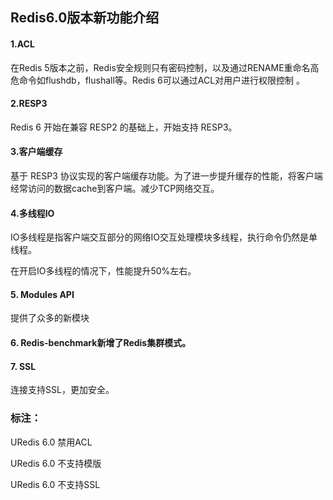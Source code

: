 ## Redis6.0版本新功能介绍

#### 1.ACL

在Redis 5版本之前，Redis安全规则只有密码控制，以及通过RENAME重命名高危命令如flushdb，flushall等。Redis 6可以通过ACL对用户进行权限控制 。

#### 2.RESP3
	
Redis 6 开始在兼容 RESP2 的基础上，开始支持 RESP3。

#### 3.客户端缓存
	
基于 RESP3 协议实现的客户端缓存功能。为了进一步提升缓存的性能，将客户端经常访问的数据cache到客户端。减少TCP网络交互。

#### 4.多线程IO
	
IO多线程是指客户端交互部分的网络IO交互处理模块多线程，执行命令仍然是单线程。
        
在开启IO多线程的情况下，性能提升50%左右。

#### 5. Modules API
	
提供了众多的新模块

#### 6. Redis-benchmark新增了Redis集群模式。

#### 7. SSL
	
连接支持SSL，更加安全。

### 标注：

URedis 6.0 禁用ACL

URedis 6.0 不支持模版

URedis 6.0 不支持SSL